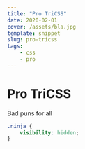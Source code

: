```yaml
---
title: "Pro TriCSS"
date: 2020-02-01
cover: /assets/bla.jpg
template: snippet
slug: pro-tricss
tags:
    - css
    - pro
---
```


# Pro TriCSS

Bad puns for all

```css
.ninja {
    visibility: hidden;
}
```

